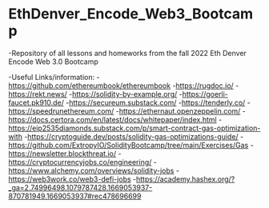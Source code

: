# EthDenver_Encode_Web3_Bootcamp

-Repository of all lessons and homeworks from the fall 2022 Eth Denver Encode Web 3.0 Bootcamp

-Useful Links/information:
    -https://github.com/ethereumbook/ethereumbook
    -https://rugdoc.io/
    -https://rekt.news/
    -https://solidity-by-example.org/
    -https://goerli-faucet.pk910.de/
    -https://secureum.substack.com/
    -https://tenderly.co/
    -https://speedrunethereum.com/
    -https://ethernaut.openzeppelin.com/
    -https://docs.certora.com/en/latest/docs/whitepaper/index.html
    -https://eip2535diamonds.substack.com/p/smart-contract-gas-optimization-with
    -https://cryptoguide.dev/posts/solidity-gas-optimizations-guide/
    -https://github.com/ExtropyIO/SolidityBootcamp/tree/main/Exercises/Gas
    -https://newsletter.blockthreat.io/
    -https://cryptocurrencyjobs.co/engineering/
    -https://www.alchemy.com/overviews/solidity-jobs
    -https://web3work.co/web3-defi-jobs
    -https://academy.hashex.org/?_ga=2.74996498.1079787428.1669053937-870781949.1669053937#rec478696699